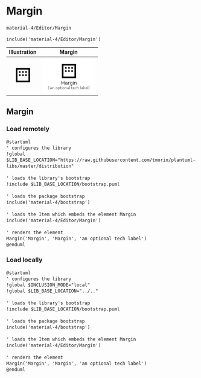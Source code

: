 # Margin


```text
material-4/Editor/Margin
```

```text
include('material-4/Editor/Margin')
```



| Illustration | Margin |
| :---: | :---: |
| ![illustration for Illustration](../../material-4/Editor/Margin.png) | ![illustration for Margin](../../material-4/Editor/Margin.Local.png) |




## Margin

### Load remotely
```plantuml
@startuml
' configures the library
!global $LIB_BASE_LOCATION="https://raw.githubusercontent.com/tmorin/plantuml-libs/master/distribution"

' loads the library's bootstrap
!include $LIB_BASE_LOCATION/bootstrap.puml

' loads the package bootstrap
include('material-4/bootstrap')

' loads the Item which embeds the element Margin
include('material-4/Editor/Margin')

' renders the element
Margin('Margin', 'Margin', 'an optional tech label')
@enduml
```

### Load locally
```plantuml
@startuml
' configures the library
!global $INCLUSION_MODE="local"
!global $LIB_BASE_LOCATION="../.."

' loads the library's bootstrap
!include $LIB_BASE_LOCATION/bootstrap.puml

' loads the package bootstrap
include('material-4/bootstrap')

' loads the Item which embeds the element Margin
include('material-4/Editor/Margin')

' renders the element
Margin('Margin', 'Margin', 'an optional tech label')
@enduml
```

